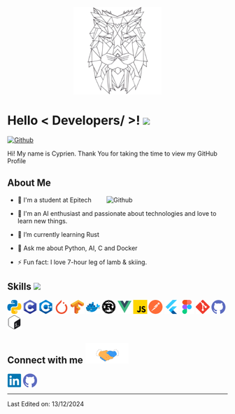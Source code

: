 <p align="center">
    <img width="200" src="https://raw.githubusercontent.com/Cyprien-ddr/Cyprien-ddr/main/icons/logo.png">
</p>

<h1> Hello < Developers/ >! <img src = "https://raw.githubusercontent.com/MartinHeinz/MartinHeinz/master/wave.gif" width = 30px> </h1>
<p align='center'>
</p>


[![Github](https://img.shields.io/github/followers/Cyprien-ddr?label=Follow&style=social)](https://github.com/Cyprien-ddr)

<div size='20px'> Hi! My name is Cyprien. Thank You for taking the time to view my GitHub Profile</div>

<h2> About Me </h2>

<img width="55%" align="right" alt="Github" src="https://raw.githubusercontent.com/onimur/.github/master/.resources/git-header.svg" />

- 🔭 I'm a student at Epitech

- 🤖 I'm an AI enthusiast and passionate about technologies and love to learn new things.
  
- 🌱 I’m currently learning Rust
  
- 💬 Ask me about Python, AI, C and Docker
  
- ⚡ Fun fact: I love 7-hour leg of lamb & skiing.

<h2> Skills <img src = "https://media2.giphy.com/media/QssGEmpkyEOhBCb7e1/giphy.gif?cid=ecf05e47a0n3gi1bfqntqmob8g9aid1oyj2wr3ds3mg700bl&rid=giphy.gif" width = 32px> </h2>
<a> <img width ='32px' src ='https://raw.githubusercontent.com/Cyprien-ddr/Cyprien-ddr/main/icons/python.svg'>
<img width ='32px' src ='https://raw.githubusercontent.com/Cyprien-ddr/Cyprien-ddr/main/icons/c.svg'>
 <img width ='32px' src ='https://raw.githubusercontent.com/Cyprien-ddr/Cyprien-ddr/main/icons/cpp.svg'>
 <img width ='32px' src ='https://raw.githubusercontent.com/Cyprien-ddr/Cyprien-ddr/main/icons/pytorch.svg'>
 <img width ='32px' src ='https://raw.githubusercontent.com/Cyprien-ddr/Cyprien-ddr/main/icons/tensorflow.svg'>
 <img width ='32px' src ='https://raw.githubusercontent.com/Cyprien-ddr/Cyprien-ddr/main/icons/docker.svg'>
 <img width ='32px' src ='https://raw.githubusercontent.com/Cyprien-ddr/Cyprien-ddr/main/icons/rust.svg'>
 <img width ='32px' src ='https://raw.githubusercontent.com/Cyprien-ddr/Cyprien-ddr/main/icons/vuejs.svg'>
 <img width ='32px' src ='https://raw.githubusercontent.com/Cyprien-ddr/Cyprien-ddr/main/icons/javascript.svg'>
 <img width ='32px' src ='https://raw.githubusercontent.com/Cyprien-ddr/Cyprien-ddr/main/icons/postman.svg'>
 <img width ='32px' src ='https://raw.githubusercontent.com/Cyprien-ddr/Cyprien-ddr/main/icons/flutter.svg'>
 <img width ='32px' src ='https://raw.githubusercontent.com/Cyprien-ddr/Cyprien-ddr/main/icons/figma.svg'>
 <img width ='32px' src ='https://raw.githubusercontent.com/Cyprien-ddr/Cyprien-ddr/main/icons/git.svg'>
 <img width ='32px' src ='https://raw.githubusercontent.com/Cyprien-ddr/Cyprien-ddr/main/icons/github.svg'>
 <img width ='32px' src ='https://raw.githubusercontent.com/Cyprien-ddr/Cyprien-ddr/main/icons/bash.svg'> </a>


<h2> Connect with me <img src='https://raw.githubusercontent.com/Cyprien-ddr/Cyprien-ddr/main/icons/handshake.gif' width="100px"> </h2>
<a href = 'https://fr.linkedin.com/in/cyprien-diederichs-b3b82b263'> <img width = '32px' align= 'center' src="https://raw.githubusercontent.com/Cyprien-ddr/Cyprien-ddr/main/icons/linked-in.svg"/></a> 
<a href = 'https://www.github.com/Cyprien-ddr'> <img width = '32px' align= 'center' src="https://raw.githubusercontent.com/Cyprien-ddr/Cyprien-ddr/main/icons/github.svg"/></a>
  
<br>

-----
Last Edited on: 13/12/2024